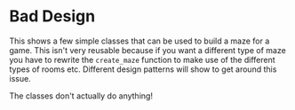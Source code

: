 # Bad Design

This shows a few simple classes that can be used to build a maze for a game.
This isn't very reusable because if you want a different type of maze you have
to rewrite the `create_maze` function to make use of the different types of
rooms etc. Different design patterns will show to get around this issue.

The classes don't actually do anything!
